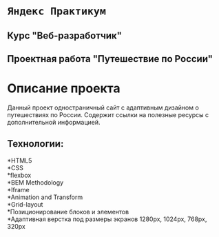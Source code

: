 #  ```Яндекс Практикум``` 

##  Курс "Веб-разработчик"
## Проектная работа "Путешествие по России"

# Описание проекта
Данный проект одностраничный сайт с адаптивным дизайном о путешествиях по России. Cодержит ссылки на полезные ресурсы с дополнительной информацией.

## Технологии:
*HTML5  
*CSS  
*flexbox  
*BEM Methodology  
*Iframe  
*Animation and Transform  
*Grid-layout  
*Позиционирование блоков и элементов  
*Адаптивная верстка под размеры экранов 1280px, 1024px, 768px, 320px  